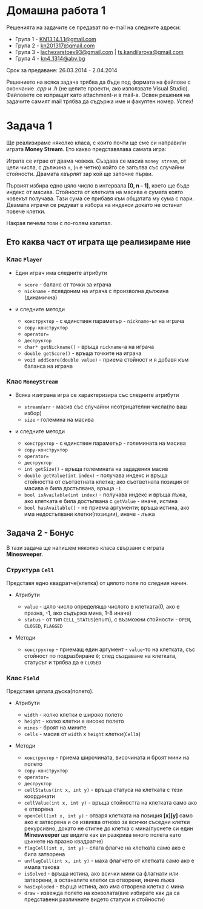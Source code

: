 # Домашна работа 1

Решенията на задачите се предават по e-mail на следните адреси:

* Група 1 - KN13.14.1.1@gmail.com
* Група 2 - kn201317@gmail.com
* Група 3 - lachezarstoev93@gmail.com | ts.kandilarova@gmail.com
* Група 4 - kn4_1314@abv.bg

Срок за предаване: 26.03.2014 - 2.04.2014

Решението на всяка задача трябва да бъде под формата на файлове с окончание
*.cpp* и *.h* (не целите проекти, ако използвате Visual Studio). Файловете се
изпращат като attachment-и в mail-a. Освен решения на задачите самият mail
трябва да съдържа име и факултен номер. Успех!


# Задача 1

Ще реализираме няколко класа, с които почти ще сме си направили играта
**Money Stream**. Ето какво представялава самата игра:

Играта се играе от двама човека. Създава се масив `money stream`, от цели числа,
с дължина `n`, (`n` e четно) който се запълва със случайни стойности. Двамата
хвърлят зар кой ще започне първи.

Първият избира едно цяло число в интервала **[0, n - 1]**, което ще бъде индекс
от масива. Стойноста от клетката на масива е сумата която човекът получава. Тази
сума се прибавя към общатата му сума с пари. Двамата играчи се редуват в избора
на индекси докато не останат повече клетки.

Накрая печели този с по-голям капитал.

## Ето каква част от играта ще реализираме ние

### Клас `Player`

* Един играч има следните атрибути
  * `score` - баланс от точки за играча
  * `nickname` - псевдоним на играча с произволна дължина (динамична)

* и следните методи
  * `конструктор` - с единствен параметър - `nickname`-ът на играча
  * `copy-конструктор`
  * `operator=`
  * `деструктор`
  * `char* getNickname()` - връща `nickname`-а на играча
  * `double getScore()` - връща точките на играча
  * `void addScore(double value)` - приема стойност и я добавя към баланса на
  играча

### Клас `MoneyStream`

* Всяка изиграна игра се характеризира със следните атрибути
  * `stream`/`arr` - масив със случайни неотрицателни числа(по ваш избор)
  * `size` - големина на масива

* и следните методи
  * `конструктор` - с единствен параметър - големината на масива
  * `copy-конструктор`
  * `operator=`
  * `деструктор`
  * `int getSize()` - връща големината на зададения масив
  * `double getValue(int index)` - получава индекс и връща стойността от
  съответната клетка; ако съответната позиция от масива е била достъпвана, връща
  `-1`
  * `bool isAvailable(int index)` - получава индекс и връща лъжа, ако клетката
  е била достъпвана с `getValue` - иначе, истина
  * `bool hasAvailable()` - не приема аргументи; връща истина, ако има
  недостъпвани клетки(позиции), иначе - лъжа

## Задача 2 - Бонус

В тази задача ще напишем няколко класа свързани с играта **Minesweeper**.

### Структура `Cell`

Представя едно квадратче(клетка) от цялото поле по следния начин.

* Атрибути
  * `value` - цяло число определящо числото в клетката(0, ако е празна, -1, ако
  съдържа мина, 1-8 иначе)
  * `status` - от тип `CELL_STATUS`(enum), с възможни стойности - `OPEN`,
  `CLOSED`, `FLAGGED`

* Методи
  * `конструктор` - приемащ един аргумент - `value`-то на клетката, със стойност по подразбиране `0`; след създаване на клетката, статусът и трябва да е `CLOSED`

### Клас `Field`

Представя цялата дъска(полето).

* Атрибути
  * `width` - колко клетки е широко полето
  * `height` - колко клетки е високо полето
  * `mines` - броят на мините
  * `cells` - масив от `width` x `height` клетки(`Cell`s)

* Методи
  * `конструктор` - приема широчината, височината и броят мини на полето
  * `copy-конструктор`
  * `operator=`
  * `деструктор`
  * `cellStatus(int x, int y)` - връща статуса на клетката с тези координати
  * `cellValue(int x, int y)` - връща стойността на клетката само ако е отворена
  * `openCell(int x, int y)` - отваря клетката на позиция **[x][y]** само ако
  е затворена и се извиква отново за всички съседни клетки рекурсивно, докато не
  стигне до клетка с мина(пуснете си един **Minesweeper** ще видите как ви
  разкрива много полета като цъкнете на празно квадратче)
  * `flagCell(int x, int y)` - слага флагче на клетката само ако е била
  затворена
  * `unflagCell(int x, int y)` - маха флагчето от клетката само ако е имала
  такова
  * `isSolved` - връща истина, ако всички мини са флагнати или затворени, а
  останалите клетки са отворени, иначе лъжа
  * `hasExploded` - върща истина, ако има отворена клетка с мина
  * `draw` - извежда полето на конзолата(вие избирате как да са представени различните видето статуси и стойности)
